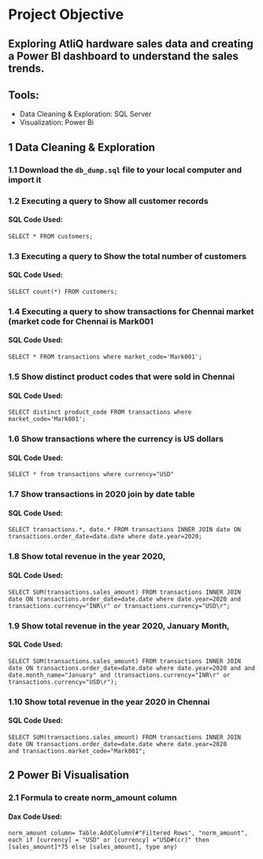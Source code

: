 # Project Objective
## Exploring AtliQ hardware sales data and creating a Power BI dashboard to understand the sales trends.
## Tools:
- Data Cleaning & Exploration: SQL Server
- Visualization: Power Bi
## 1	Data Cleaning & Exploration
### 	1.1	Download the `db_dump.sql` file to your local computer and import it
### 	1.2	Executing a query to Show all customer records
#### SQL Code Used:
	SELECT * FROM customers;
### 	1.3	Executing a query to Show the total number of customers
#### SQL Code Used:
	SELECT count(*) FROM customers;
### 	1.4	Executing a query to show transactions for Chennai market (market code for Chennai is Mark001
#### SQL Code Used:
	SELECT * FROM transactions where market_code='Mark001';
### 	1.5	Show distinct product codes that were sold in Chennai
#### SQL Code Used:
	SELECT distinct product_code FROM transactions where market_code='Mark001';
### 	1.6	Show transactions where the currency is US dollars
#### SQL Code Used:
	SELECT * from transactions where currency="USD"
### 	1.7	Show transactions in 2020 join by date table
#### SQL Code Used:
	SELECT transactions.*, date.* FROM transactions INNER JOIN date ON transactions.order_date=date.date where date.year=2020;
###	 1.8	 Show total revenue in the year 2020,
#### SQL Code Used:
	SELECT SUM(transactions.sales_amount) FROM transactions INNER JOIN date ON transactions.order_date=date.date where date.year=2020 and transactions.currency="INR\r" or transactions.currency="USD\r";
### 	1.9 	Show total revenue in the year 2020, January Month,
#### SQL Code Used:
	SELECT SUM(transactions.sales_amount) FROM transactions INNER JOIN date ON transactions.order_date=date.date where date.year=2020 and and date.month_name="January" and (transactions.currency="INR\r" or transactions.currency="USD\r");
### 	1.10	Show total revenue in the year 2020 in Chennai
#### SQL Code Used:
	SELECT SUM(transactions.sales_amount) FROM transactions INNER JOIN date ON transactions.order_date=date.date where date.year=2020
	and transactions.market_code="Mark001";
## 2	Power Bi Visualisation
### 	2.1	Formula to create norm_amount column
#### Dax Code Used:
	norm_amount column= Table.AddColumn(#"Filtered Rows", "norm_amount", each if [currency] = "USD" or [currency] ="USD#(cr)" then [sales_amount]*75 else [sales_amount], type any)
